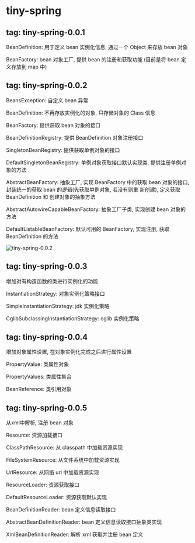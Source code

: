 # tiny-spring
## tag: tiny-spring-0.0.1
BeanDefinition: 用于定义 bean 实例化信息, 通过一个 Object 来存放 bean 对象

BeanFactory: bean 对象工厂, 提供 bean 的注册和获取功能 (目前是将 bean 定义存放到 map 中)

## tag: tiny-spring-0.0.2
BeansException: 自定义 bean 异常 

BeanDefinition: 不再存放实例化的对象, 只存储对象的 Class 信息

BeanFactory: 提供获取 bean 对象的接口

BeanDefinitionRegistry: 提供 BeanDefinition 对象注册接口

SingletonBeanRegistry: 提供获取单例对象的接口

DefaultSingletonBeanRegistry: 单例对象获取接口默认实现类, 提供注册单例对象的方法

AbstractBeanFactory: 抽象工厂, 实现 BeanFactory 中的获取 bean 对象的接口, 封装统一的获取 bean 的逻辑(先获取单例对象, 若没有则重
新创建), 定义获取 BeanDefinition 和 创建对象的抽象方法

AbstractAutowireCapableBeanFactory: 抽象工厂子类, 实现创建 bean 对象的方法

DefaultListableBeanFactory: 默认可用的 BeanFactory, 实现注册, 获取 BeanDefinition 的方法

![tiny-spring-0.0.2](https://xp-note-oss.oss-cn-chengdu.aliyuncs.com/tiny-spring-0.0.2.png)

## tag: tiny-spring-0.0.3

增加对有构造函数的类进行实例化的功能

InstantiationStrategy: 对象实例化策略接口

SimpleInstantiationStrategy: jdk 实例化策略

CglibSubclassingInstantiationStrategy: cglib 实例化策略

## tag: tiny-spring-0.0.4

增加对象属性设置, 在对象实例化完成之后进行属性设置

PropertyValue: 类属性对象

PropertyValues: 类属性集合

BeanReference: 类引用对象

## tag: tiny-spring-0.0.5

从xml中解析, 注册 bean 对象

Resource: 资源加载接口

ClassPathResource: 从 classpath 中加载资源实现

FileSystemResource: 从文件系统中加载资源实现

UrlResource: 从网络 url 中加载资源实现

ResourceLoader: 资源获取接口

DefaultResourceLoader: 资源获取默认实现

BeanDefinitionReader: bean 定义信息读取接口

AbstractBeanDefinitionReader: bean 定义信息读取接口抽象类实现

XmlBeanDefinitionReader: 解析 xml 获取并注册 bean 定义